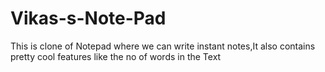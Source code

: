 # Vikas-s-Note-Pad
This is clone of Notepad where we can write instant notes,It also contains pretty cool features like the no of words in the Text
